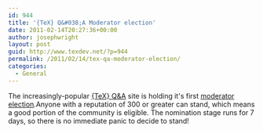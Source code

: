```yaml
---
id: 944
title: '{TeX} Q&#038;A Moderator election'
date: 2011-02-14T20:27:36+00:00
author: josephwright
layout: post
guid: http://www.texdev.net/?p=944
permalink: /2011/02/14/tex-qa-moderator-election/
categories:
  - General
---
```

The increasingly-popular [{TeX} Q&amp;A](http://tex.stackexchange.com/) site is holding it's first [moderator election](http://tex.stackexchange.com/election).Anyone with a reputation of 300 or greater can stand, which means a good portion of the community is eligible. The nomination stage runs for 7 days, so there is no immediate panic to decide to stand!
